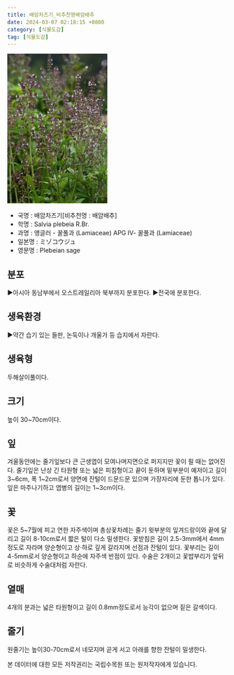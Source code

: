 ```yaml
---
title: 배암차즈기_비추천명배암배추
date: 2024-03-07 02:18:15 +0800
category: [식물도감]
tag: [식물도감]
---
```




![배암차즈기[비추천명 : 배암배추]](/assets/img/fileUpload/plants/basic/Labiatae/Salvia/15842/15842_1_th2.jpg)
- 국명 : 배암차즈기[비추천명 : 배암배추]
- 학명 : Salvia plebeia R.Br.
- 과명 : 앵글러 - 꿀풀과 (Lamiaceae) APG Ⅳ- 꿀풀과 (Lamiaceae)
- 일본명 : ミゾコウジュ
- 영문명 : Plebeian sage


## 분포
▶아시아 동남부에서 오스트레일리아 북부까지 분포한다. 
▶전국에 분포한다.
## 생육환경
▶약간 습기 있는 들판, 논둑이나 개울가 등 습지에서 자란다.
## 생육형
두해살이풀이다.
## 크기
높이 30~70cm이다.
## 잎
겨울동안에는 줄기잎보다 큰 근생엽이 모여나며지면으로 퍼지지만 꽃이 필 때는 없어진다. 줄기잎은 난상 긴 타원형 또는 넓은 피침형이고 끝이 둔하며 밑부분이 예저이고 길이 3~6cm, 폭 1~2cm로서 양면에 잔털이 드문드문 있으며 가장자리에 둔한 톱니가 있다. 잎은 마주나기하고 엽병의 길이는 1~3cm이다.
## 꽃
꽃은 5~7월에 피고 연한 자주색이며 총상꽃차례는 줄기 윗부분의 잎겨드랑이와 끝에 달리고 길이 8-10cm로서 짧은 털이 다소 밀생한다. 꽃받침은 길이 2.5-3mm에서 4mm정도로 자라며 양순형이고 상·하로 깊게 갈라지며 선점과 잔털이 있다. 꽃부리는 길이 4-5mm로서 양순형이고 하순에 자주색 반점이 있다. 수술은 2개이고 꽃밥부리가 앞뒤로 비슷하게 수술대처럼 자란다.
## 열매
4개의 분과는 넓은 타원형이고 길이 0.8mm정도로서 능각이 없으며 짙은 갈색이다.
## 줄기
원줄기는 높이30-70cm로서 네모지며 곧게 서고 아래를 향한 잔털이 밀생한다.






본 데이터에 대한 모든 저작권리는 국립수목원 또는 원저작자에게 있습니다.
